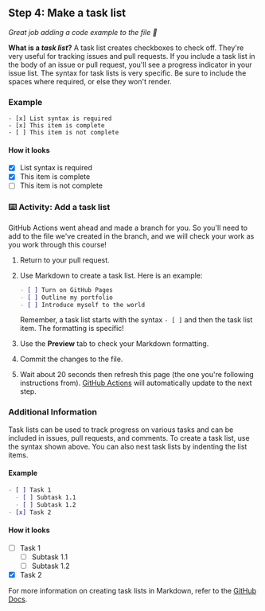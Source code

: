<!--
  <<< Author notes: Step 4 >>>
  Start this step by acknowledging the previous step.
  Define terms and link to docs.github.com.
-->

## Step 4: Make a task list

_Great job adding a code example to the file :partying_face:_

**What is a _task list_?** A task list creates checkboxes to check off. They're very useful for tracking issues and pull requests. If you include a task list in the body of an issue or pull request, you'll see a progress indicator in your issue list. The syntax for task lists is very specific. Be sure to include the spaces where required, or else they won't render.

### Example

```
- [x] List syntax is required
- [x] This item is complete
- [ ] This item is not complete
```

#### How it looks

- [x] List syntax is required
- [x] This item is complete
- [ ] This item is not complete

### :keyboard: Activity: Add a task list

GitHub Actions went ahead and made a branch for you. So you'll need to add to the file we've created in the branch, and we will check your work as you work through this course!

1. Return to your pull request.
1. Use Markdown to create a task list. Here is an example:

   ```md
   - [ ] Turn on GitHub Pages
   - [ ] Outline my portfolio
   - [ ] Introduce myself to the world
   ```

   Remember, a task list starts with the syntax `- [ ]` and then the task list item. The formatting is specific!

1. Use the **Preview** tab to check your Markdown formatting.
1. Commit the changes to the file.
1. Wait about 20 seconds then refresh this page (the one you're following instructions from). [GitHub Actions](https://docs.github.com/en/actions) will automatically update to the next step.

### Additional Information

Task lists can be used to track progress on various tasks and can be included in issues, pull requests, and comments. To create a task list, use the syntax shown above. You can also nest task lists by indenting the list items.

#### Example

```md
- [ ] Task 1
  - [ ] Subtask 1.1
  - [ ] Subtask 1.2
- [x] Task 2
```

#### How it looks

- [ ] Task 1
  - [ ] Subtask 1.1
  - [ ] Subtask 1.2
- [x] Task 2

For more information on creating task lists in Markdown, refer to the [GitHub Docs](https://docs.github.com/en/github/writing-on-github/getting-started-with-writing-and-formatting-on-github/basic-writing-and-formatting-syntax#task-lists).
